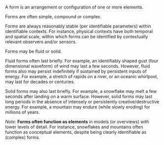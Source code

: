 A form is an arrangement or configuration of one or more elements.

Forms are often simple, compound or complex.

Forms are always reasonably stable (per identifiable parameters) within identifiable contexts.  For instance, physical contexts have both temporal and spatial scale, within which forms can be identified by contextually relevant observers and/or sensors.  

Forms may be fluid or solid.  

Fluid forms often last briefly.  For example, an identifiably shaped gust (four dimensional waveform) of wind may last a few seconds.  However, fluid forms also may persist indefinitely if sustained by persistent inputs of energy.  For example, a stretch of rapids on a river, or an oceanic whirlpool, may last for decades or centuries.  

Solid forms may also last briefly.  For example, a snowflake may melt a few seconds after landing on a warm surface.  However, solid forms may last long periods in the absence of intensely or persistently creative/destructive energy.  For example, a mountain may endure (while slowly eroding) for millions of years.   

*Note*:  **Forms often function as elements** in models (or overviews) with lower levels of detail.  For instance, snowflakes and mountains often function as conceptual elements, despite being clearly identifiable as (complex) forms.

